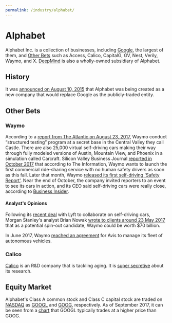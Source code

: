 ```yaml
---
permalink: /industry/alphabet/
---
```

# Alphabet

Alphabet Inc. is a collection of businesses, including [Google](http://realai.org/industry/google/), the largest of them, and [Other Bets](#other-bets) such as Access, Calico, CapitalG, GV, Nest, Verily, Waymo, and X. [DeepMind](http://realai.org/research-groups/deepmind/) is also a wholly-owned subsidiary of Alphabet.

## History

It was [announced on August 10, 2015](https://googleblog.blogspot.hk/2015/08/google-alphabet.html) that Alphabet was being created as a new company that would replace Google as the publicly-traded entity.

## Other Bets

### Waymo

According to a [report from The Atlantic on August 23, 2017](https://www.theatlantic.com/technology/archive/2017/08/inside-waymos-secret-testing-and-simulation-facilities/537648/), Waymo conduct “structured testing” program at a secret base in the Central Valley they call Castle. There are also 25,000 virtual self-driving cars making their way through fully modeled versions of Austin, Mountain View, and Phoenix in a simulation called Carcraft. Silicon Valley Business Journal [reported in October 2017](https://www.bizjournals.com/sanjose/news/2017/10/03/waymo-to-launch-ride-sharing-service-if-it-can-get.html) that according to The Information, Waymo wants to launch the first commercial ride-sharing service with no human safety drivers as soon as this fall. Later that month, Waymo [released its first self-driving 'Safety Report'](https://techcrunch.com/2017/10/12/waymo-self-driving-safety-report/). Near the end of October, the company invited reporters to an event to see its cars in action, and its CEO said self-driving cars were really close, according to [Business Insider](http://www.businessinsider.com/waymo-demos-autonomous-vehicles-at-california-testing-site-2017-10).

#### Analyst's Opinions

Following its [recent deal](https://www.nytimes.com/2017/05/14/technology/lyft-waymo-self-driving-cars.html) with Lyft to collaborate on self-driving cars, Morgan Stanley's analyst Brian Nowak [wrote to clients around 23 May 2017](http://www.cnbc.com/2017/05/23/alphabets-self-driving-waymo-unit-could-be-worth-70-billion-more-than-gm-morgan-stanley-says.html) that as a potential spin-out candidate, Waymo could be worth $70 billion.

In June 2017, Waymo [reached an agreement](https://www.bloomberg.com/news/articles/2017-06-26/alphabet-inks-deal-for-avis-to-manage-self-driving-car-fleet) for Avis to manage its fleet of autonomous vehicles.

### Calico

[Calico](https://www.calicolabs.com/) is an R&D company that is tackling aging. It is [super secretive](https://www.vox.com/science-and-health/2017/4/27/15409672/google-calico-secretive-aging-mortality-research) about its research.

## Equity Market

Alphabet's Class A common stock and Class C capital stock are traded on [NASDAQ](http://www.nasdaq.com/) as [GOOGL](http://www.nasdaq.com/symbol/googl) and [GOOG](http://www.nasdaq.com/symbol/goog), respectively. As of September 2017, it can be seen from a [chart](http://stockcharts.com/h-sc/ui?s=GOOGL-GOOG&p=D&b=1&g=0&id=p49855018320) that GOOGL typically trades at a higher price than GOOG.

